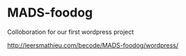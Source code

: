 # MADS-foodog
Colloboration for our first wordpress project

http://leersmathieu.com/becode/MADS-foodog/wordpress/

